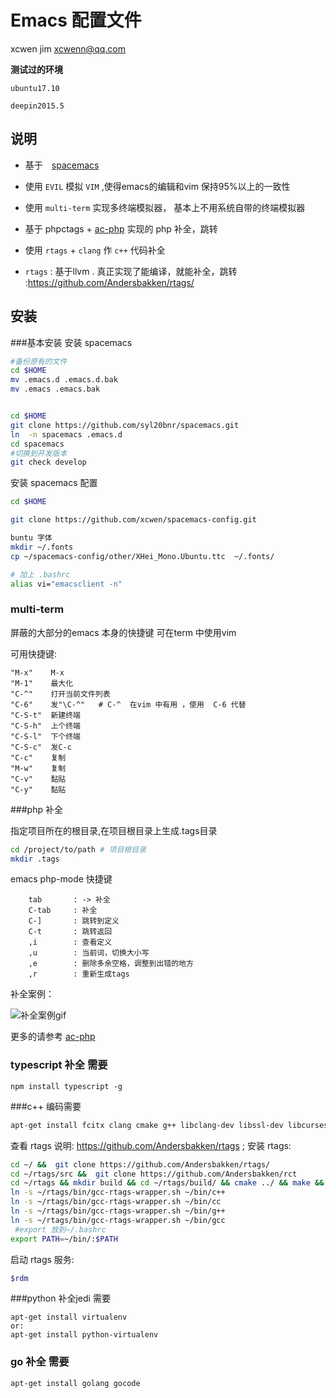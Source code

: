 # Emacs 配置文件

xcwen jim
xcwenn@qq.com

**测试过的环境**

`ubuntu17.10`

`deepin2015.5`


## 说明 


* 基于　[spacemacs](https://github.com/syl20bnr/spacemacs) 

* 使用 `EVIL` 模拟 `VIM`  ,使得emacs的编辑和vim 保持95%以上的一致性

* 使用 `multi-term` 实现多终端模拟器， 基本上不用系统自带的终端模拟器


* 基于 phpctags +  [ac-php](https://github.com/xcwen/ac-php)  实现的 php 补全，跳转 

* 使用  `rtags` + `clang` 作 `c++` 代码补全

* `rtags` : 基于llvm . 真正实现了能编译，就能补全，跳转 :https://github.com/Andersbakken/rtags/

## 安装 

###基本安装
安装 spacemacs
```bash
#备份原有的文件
cd $HOME 
mv .emacs.d .emacs.d.bak 
mv .emacs .emacs.bak 


cd $HOME 
git clone https://github.com/syl20bnr/spacemacs.git
ln  -n spacemacs .emacs.d
cd spacemacs 
#切换到开发版本
git check develop

```


安装 spacemacs 配置
```bash
cd $HOME 

git clone https://github.com/xcwen/spacemacs-config.git

buntu 字体
mkdir ~/.fonts
cp ~/spacemacs-config/other/XHei_Mono.Ubuntu.ttc  ~/.fonts/

# 加上 .bashrc
alias vi="emacsclient -n"
```

### multi-term
屏蔽的大部分的emacs 本身的快捷键
可在term 中使用vim 

可用快捷键:
```
"M-x"    M-x 
"M-1"    最大化 
"C-^"    打开当前文件列表
"C-6"    发"\C-^"   # C-^  在vim 中有用 ，使用  C-6 代替
"C-S-t"  新建终端 
"C-S-h"  上个终端
"C-S-l"  下个终端
"C-S-c"  发C-c 
"C-c"    复制 
"M-w"    复制 
"C-v"    黏贴
"C-y"    黏贴
```

###php 补全 

指定项目所在的根目录,在项目根目录上生成.tags目录

``` bash
cd /project/to/path # 项目根目录
mkdir .tags
```
emacs php-mode 快捷键 
```
    tab       : -> 补全 
    C-tab     : 补全
    C-]       : 跳转到定义
    C-t       : 跳转返回
    ,i        : 查看定义
    ,u        : 当前词，切换大小写 
    ,e        : 删除多余空格，调整到出错的地方 
    ,r        : 重新生成tags
```
补全案例：

![补全案例gif](https://raw.githubusercontent.com/xcwen/site-lisp/master/other_script/ac-php.gif)

更多的请参考  [ac-php](https://github.com/xcwen/ac-php)

### typescript 补全 需要
```
npm install typescript -g 
```

###c++ 编码需要
``` bash
apt-get install fcitx clang cmake g++ libclang-dev libssl-dev libcurses-ocaml-dev cscope
```


查看 rtags 说明: https://github.com/Andersbakken/rtags ; 
安装 rtags: 

``` bash
cd ~/ &&  git clone https://github.com/Andersbakken/rtags/
cd ~/rtags/src &&  git clone https://github.com/Andersbakken/rct
cd ~/rtags && mkdir build && cd ~/rtags/build/ && cmake ../ && make && sudo make install 
ln -s ~/rtags/bin/gcc-rtags-wrapper.sh ~/bin/c++
ln -s ~/rtags/bin/gcc-rtags-wrapper.sh ~/bin/cc
ln -s ~/rtags/bin/gcc-rtags-wrapper.sh ~/bin/g++
ln -s ~/rtags/bin/gcc-rtags-wrapper.sh ~/bin/gcc
 #export 放到~/.bashrc
export PATH=~/bin/:$PATH
```

启动 rtags 服务:

``` bash
$rdm 
```


###python  补全jedi 需要
```
apt-get install virtualenv
or:
apt-get install python-virtualenv
```

### go 补全 需要
```
apt-get install golang gocode
```



